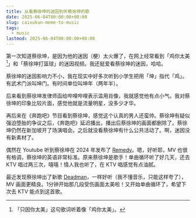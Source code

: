 ```yaml
---
title: 从看蔡徐坤的迷因到听蔡徐坤的歌
date: 2025-06-04T00:00:00+08:00
slug: caixukun-meme-to-music
tags:
  - music
lastmod: 2025-06-04T00:00:00+08:00
---
```


第一次知道蔡徐坤，是因为他的迷因（梗）太火爆了，在网上经常看到「鸡你太美[^mei]」和「蔡徐坤打篮球」的迷因视频。我还挺爱看蔡徐坤的迷因，哈哈。

[^mei]: 「只因你太美」这句歌词听着像「鸡你太美」。

蔡徐坤的迷因影响力不小，我在现实中好多次听到小学生把用「坤」指代「鸡」。有武术门派叫坤门。有时间单位叫坤年（两年半）。

后来看到蔡徐坤发律师函给哔哩哔哩表示滥用肖像，我就感觉他有点小气。我对蔡徐坤的印象比较片面，感觉他就是流量明星，没多少才华。

再后来在《奔跑吧》节目看到蔡徐坤，感觉这个认真的男人还蛮帅。蔡徐坤有疑似强迫堕胎的争议之后，《奔跑吧》延迟播出，播出后蔡徐坤的画面都删除了。蔡徐坤仍然在新加坡开了场演唱会。之后就没看蔡徐坤有什么公共活动了。啊，迷因没有新素材了。

偶然在 Youtube 听到蔡徐坤在 2024 年发布了 [Remedy](https://www.youtube.com/watch?v=5wCOON4TxwU)。嗯，好听耶，MV 也很有格调，蔡徐坤的英语非常标准。原来蔡徐坤是歌手！单曲循环听了好几天，还去 KTV 唱过两三次，嘻嘻！情人我也听了，在 KTV 唱感觉有点油腻。

最近发现蔡徐坤出了新歌 [Deadman](https://www.youtube.com/watch?v=TPyS382hHYM)，一样好听（我不懂音乐，只能这样夸了），MV 画面更精良。1分钟开始那几段受伤画面太美啦！又开始单曲循环了，希望下次去 KTV 能点到这首歌。